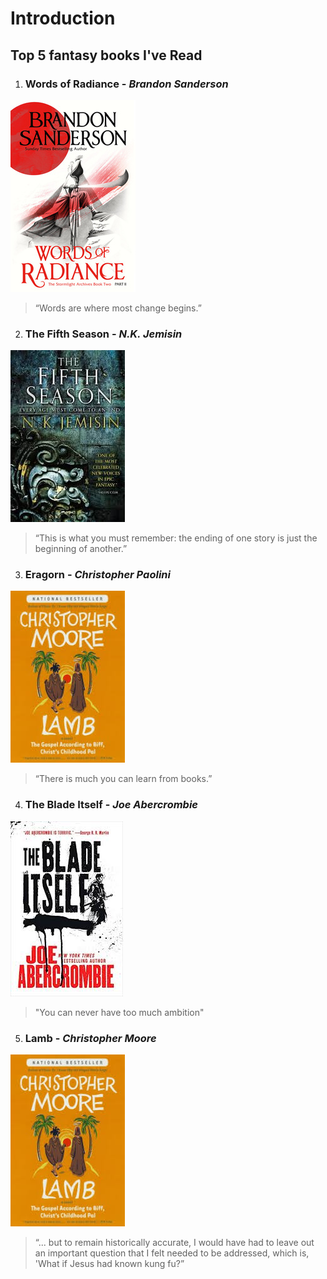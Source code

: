 # Introduction
Top 5 fantasy books I've Read
----------
1. ### Words of Radiance - *Brandon Sanderson*
![Words of Radiance](./assets/brokenTrident_2.jpg)
> “Words are where most change begins.”

2. ### The Fifth Season - *N.K. Jemisin*
![The Fifth Season](./assets/brokenTrident_3.jpg)
> “This is what you must remember: the ending of one story is just the beginning of another.” 

3. ### Eragorn - *Christopher Paolini*
![Eragorn](./assets/brokenTrident_6.jpg)
>“There is much you can learn from books.”

4. ### The Blade Itself - *Joe Abercrombie*
![The Blade Itself](./assets/brokenTrident_5.jpg)
> "You can never have too much ambition"

5. ### Lamb - *Christopher Moore*

![Lamb](./assets/brokenTrident_6.jpg)
>“... but to remain historically accurate, I would have had to leave out an important question that I felt needed to be addressed, which is, 'What if Jesus had known kung fu?”
